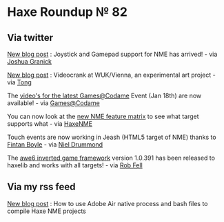 [_template]: roundup.html
# Haxe Roundup № 82

## Via twitter
[New blog post][link 1] : Joystick and Gamepad support for NME has arrived! - via [Joshua Granick][link 2]

[New blog post][link 3] : Videocrank at WUK/Vienna, an experimental art project - via [Tong][link 4]

The [video's for the latest Games@Codame][link 5] Event (Jan 18th) are now available! - via [Games@Codame][link 6]

You can now look at the [new NME feature matrix][link 7] to see what target supports what - via [HaxeNME][link 8]

Touch events are now working in Jeash (HTML5 target of NME) thanks to [Fintan Boyle][link 9] - via [Niel Drummond][link 10]

The [awe6 inverted game framework][link 11] version 1.0.391 has been released to haxelib and works with all targets! - via [Rob Fell][link 12]

## Via my rss feed

[New blog post][link 13] : How to use Adobe Air native process and bash files to compile Haxe NME projects

[link 1]: http://www.joshuagranick.com/blog/2012/01/25/joystick-and-gamepad-support-for-nme/ "New blog post"
[link 2]: https://www.twitter.com/#!/singmajesty "Joshua Granick"
[link 3]: http://blog.disktree.net/2012/01/23/videocrank-at-wuk.html "New blog post"
[link 4]: https://www.twitter.com/#!/disktree "Tong"
[link 5]: http://games.codame.com/post/16568732561/games-coding-event-recordings-jan-18-2012 "video&#8217;s for the latest Games@Codame"
[link 6]: https://www.twitter.com/#!/GAMESatCODAME "Games@Codame"
[link 7]: http://www.haxenme.org/about-nme/feature-matrix/ "new NME feature matrix"
[link 8]: https://www.twitter.com/#!/haxenme "HaxeNME"
[link 9]: https://www.twitter.com/#!/fintanb "Fintan Boyle"
[link 10]: https://www.twitter.com/#!/grumpytoad "Niel Drummond"
[link 11]: http://code.google.com/p/awe6/ "awe6 inverted game framework"
[link 12]: https://www.twitter.com/#!/hypersurge "Rob Fell"
[link 13]: http://www.aymericlamboley.fr/blog/air-nativeprocess-and-bash-file-to-compile-haxe-nme-project/ "New blog post"

